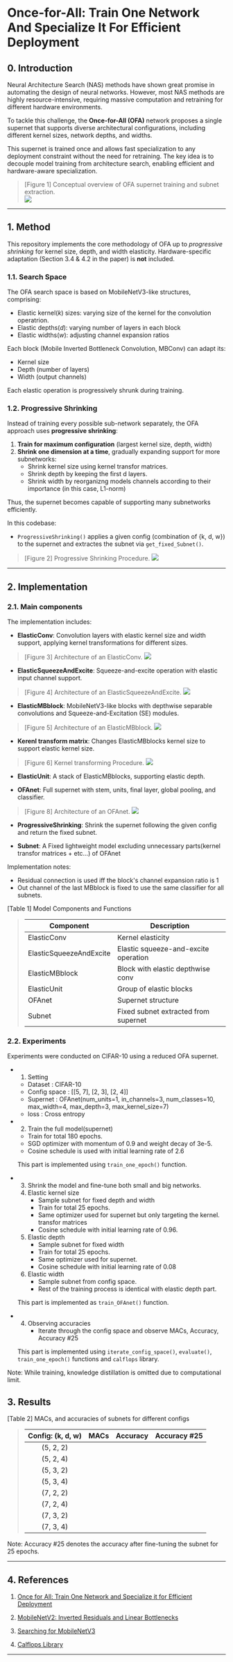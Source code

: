 # Once-for-All: Train One Network And Specialize It For Efficient Deployment

## 0. Introduction

  Neural Architecture Search (NAS) methods have shown great promise in automating the design of neural networks. However, most NAS methods are highly resource-intensive, requiring massive computation and retraining for different hardware environments.

 To tackle this challenge, the **Once-for-All (OFA)** network proposes a single supernet that supports diverse architectural configurations, including different kernel sizes, network depths, and widths.

 This supernet is trained once and allows fast specialization to any deployment constraint without the need for retraining. The key idea is to decouple model training from architecture search, enabling efficient and hardware-aware specialization.

> [Figure 1] Conceptual overview of OFA supernet training and subnet extraction.  
![](/imgs/overview.png)

---

## 1. Method

This repository implements the core methodology of OFA up to *progressive shrinking* for kernel size, depth, and width elasticity. Hardware-specific adaptation (Section 3.4 & 4.2 in the paper) is **not** included.

### 1.1. Search Space

The OFA search space is based on MobileNetV3-like structures, comprising:

- Elastic kernel(*k*) sizes: varying size of the kernel for the convolution operatrion.
- Elastic depths(*d*): varying number of layers in each block
- Elastic widths(*w*): adjusting channel expansion ratios


Each block (Mobile Inverted Bottleneck Convolution, MBConv) can adapt its:

- Kernel size
- Depth (number of layers)
- Width (output channels)



Each elastic operation is progressively shrunk during training.

### 1.2. Progressive Shrinking

Instead of training every possible sub-network separately, the OFA approach uses **progressive shrinking**:

1. **Train for maximum configuration** (largest kernel size, depth, width)
2. **Shrink one dimension at a time**, gradually expanding support for more subnetworks:
   - Shrink kernel size using kernel transfor matrices.
   - Shrink depth by keeping the first d layers.
   - Shrink width by reorganizng models channels according to their importance (in this case, L1-norm)

Thus, the supernet becomes capable of supporting many subnetworks efficiently.

In this codebase:

- `ProgressiveShrinking()` applies a given config (combination of {k, d, w}) to the supernet and extractes the subnet via `get_fixed_Subnet()`.


> [Figure 2] Progressive Shrinking Procedure.
![](/imgs/PS.png)

---

## 2. Implementation

### 2.1. Main components

The implementation includes:

- **ElasticConv**:
 Convolution layers with elastic kernel size and width support, applying kernel transformations for different sizes.

> [Figure 3] Architecture of an ElasticConv.
![](/imgs/Elastic_Conv.png)
- **ElasticSqueezeAndExcite**:
  Squeeze-and-excite operation with elastic input channel support.

> [Figure 4] Architecture of an ElasticSqueezeAndExcite.
![](/imgs/Elastic_SE.png)
- **ElasticMBblock**:
  MobileNetV3-like blocks with depthwise separable convolutions and Squeeze-and-Excitation (SE) modules.

> [Figure 5] Architecture of an ElasticMBblock.
![](/imgs/Elastic_MBblock.png)
- **Kerenl transform matrix**:
  Changes ElasticMBblocks kernel size to support elastic kernel size.

> [Figure 6] Kernel transforming Procedure.
![](/imgs/Kernel_Transform_Matrix.png)
- **ElasticUnit**:
  A stack of ElasticMBblocks, supporting elastic depth.

- **OFAnet**:
  Full supernet with stem, units, final layer, global pooling, and classifier.

> [Figure 8] Architecture of an OFAnet.
![](/imgs/macro_structure.png)
- **ProgressiveShrinking**:
  Shrink the supernet following the given config and return the fixed subnet.

- **Subnet**:
  A Fixed lightweight model excluding unnecessary parts(kernel transfor matrices + etc...) of OFAnet 

Implementation notes:

- Residual connection is used iff the block's channel expansion ratio is 1
- Out channel of the last MBblock is fixed to use the same classifier for all subnets.


[Table 1] Model Components and Functions
> | Component | Description |
> |-----------|-------------|
> | ElasticConv | Kernel elasticity |
> | ElasticSqueezeAndExcite | Elastic squeeze-and-excite operation |
> | ElasticMBblock | Block with elastic depthwise conv |
> | ElasticUnit | Group of elastic blocks |
> | OFAnet | Supernet structure |
> | Subnet | Fixed subnet extracted from supernet |

### 2.2. Experiments

Experiments were conducted on CIFAR-10 using a reduced OFA supernet.

- 1. Setting
	- Dataset : CIFAR-10
	- Config space : [[5, 7], [2, 3], [2, 4]]
	- Supernet : OFAnet(num_units=1, in_channels=3, num_classes=10, max_width=4, max_depth=3, max_kernel_size=7)
	- loss : Cross entropy

- 2. Train the full model(supernet)
	- Train for total 180 epochs.
	- SGD optimizer with momentum of 0.9 and weight decay of 3e-5.
	- Cosine schedule is used with initial learning rate of 2.6

	This part is implemented using `train_one_epoch()` function.

- 3. Shrink the model and fine-tune both small and big networks.
	1. Elastic kernel size
		- Sample subnet for fixed depth and width
		- Train for total 25 epochs.
		- Same optimizer used for supernet but only targeting the kernel. transfor matrices
		- Cosine schedule with initial learning rate of 0.96.
	2. Elastic depth
		- Sample subnet for fixed width
		- Train for total 25 epochs.
		- Same optimizer used for supernet.
		- Cosine schedule with initial learning rate of 0.08
	3. Elastic width
		- Sample subnet from config space.
		- Rest of the training process is identical with elastic depth part.

	This part is implemented as `train_OFAnet()` function.

- 4. Observing accuracies
	 - Iterate through the config space and observe MACs, Accuracy, Accuracy #25

	This part is implemented using `iterate_config_space()`, `evaluate()`, `train_one_epoch()` functions and `calflops` library.

Note: While training, knowledge distillation is omitted due to computational limit.

## 3. Results

 [Table 2] MACs, and accuracies of subnets for different configs
> | Config: (k, d, w) | MACs | Accuracy | Accuracy #25 |
> |:---:|:---:|:---:|:---:|
> | (5, 2, 2) |   |||
> | (5, 2, 4) |   |||
> | (5, 3, 2) |   |||
> | (5, 3, 4) |   |||
> | (7, 2, 2) |   |||
> | (7, 2, 4) |   |||
> | (7, 3, 2) |   |||
> | (7, 3, 4) |   |||


Note: Accuracy #25 denotes the accuracy after fine-tuning the subnet for 25 epochs.

---

## 4. References

1. [Once for All: Train One Network and Specialize it for Efficient Deployment](https://arxiv.org/pdf/1908.09791)

2. [MobileNetV2: Inverted Residuals and Linear Bottlenecks](https://arxiv.org/pdf/1801.04381)

3. [Searching for MobileNetV3](https://arxiv.org/abs/1908.09791)

4. [Calflops Library](https://github.com/MrYxJ/calculate-flops.pytorch)


---
